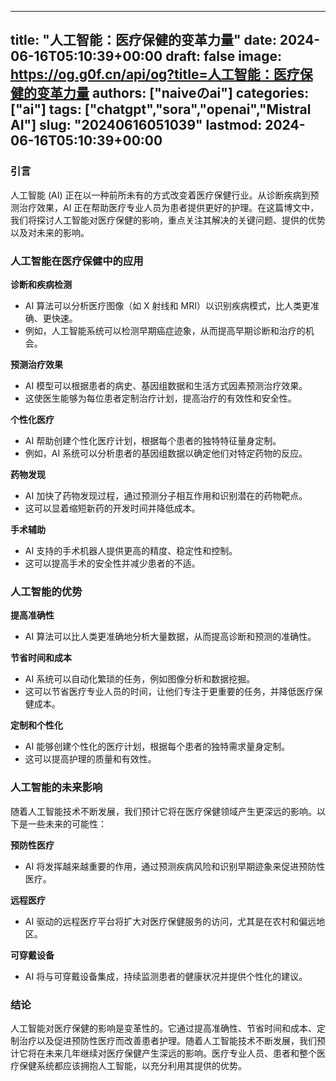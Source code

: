 
---
title: "人工智能：医疗保健的变革力量"
date: 2024-06-16T05:10:39+00:00
draft: false
image: https://og.g0f.cn/api/og?title=人工智能：医疗保健的变革力量
authors: ["naiveのai"]
categories: ["ai"]
tags: ["chatgpt","sora","openai","Mistral AI"]
slug: "20240616051039"
lastmod: 2024-06-16T05:10:39+00:00
---
### 引言

人工智能 (AI) 正在以一种前所未有的方式改变着医疗保健行业。从诊断疾病到预测治疗效果，AI 正在帮助医疗专业人员为患者提供更好的护理。在这篇博文中，我们将探讨人工智能对医疗保健的影响，重点关注其解决的关键问题、提供的优势以及对未来的影响。

### 人工智能在医疗保健中的应用

**诊断和疾病检测**

* AI 算法可以分析医疗图像（如 X 射线和 MRI）以识别疾病模式，比人类更准确、更快速。
* 例如，人工智能系统可以检测早期癌症迹象，从而提高早期诊断和治疗的机会。

**预测治疗效果**

* AI 模型可以根据患者的病史、基因组数据和生活方式因素预测治疗效果。
* 这使医生能够为每位患者定制治疗计划，提高治疗的有效性和安全性。

**个性化医疗**

* AI 帮助创建个性化医疗计划，根据每个患者的独特特征量身定制。
* 例如，AI 系统可以分析患者的基因组数据以确定他们对特定药物的反应。

**药物发现**

* AI 加快了药物发现过程，通过预测分子相互作用和识别潜在的药物靶点。
* 这可以显着缩短新药的开发时间并降低成本。

**手术辅助**

* AI 支持的手术机器人提供更高的精度、稳定性和控制。
* 这可以提高手术的安全性并减少患者的不适。

### 人工智能的优势

**提高准确性**

* AI 算法可以比人类更准确地分析大量数据，从而提高诊断和预测的准确性。

**节省时间和成本**

* AI 系统可以自动化繁琐的任务，例如图像分析和数据挖掘。
* 这可以节省医疗专业人员的时间，让他们专注于更重要的任务，并降低医疗保健成本。

**定制和个性化**

* AI 能够创建个性化的医疗计划，根据每个患者的独特需求量身定制。
* 这可以提高护理的质量和有效性。

### 人工智能的未来影响

随着人工智能技术不断发展，我们预计它将在医疗保健领域产生更深远的影响。以下是一些未来的可能性：

**预防性医疗**

* AI 将发挥越来越重要的作用，通过预测疾病风险和识别早期迹象来促进预防性医疗。

**远程医疗**

* AI 驱动的远程医疗平台将扩大对医疗保健服务的访问，尤其是在农村和偏远地区。

**可穿戴设备**

* AI 将与可穿戴设备集成，持续监测患者的健康状况并提供个性化的建议。

### 结论

人工智能对医疗保健的影响是变革性的。它通过提高准确性、节省时间和成本、定制治疗以及促进预防性医疗而改善患者护理。随着人工智能技术不断发展，我们预计它将在未来几年继续对医疗保健产生深远的影响。医疗专业人员、患者和整个医疗保健系统都应该拥抱人工智能，以充分利用其提供的优势。